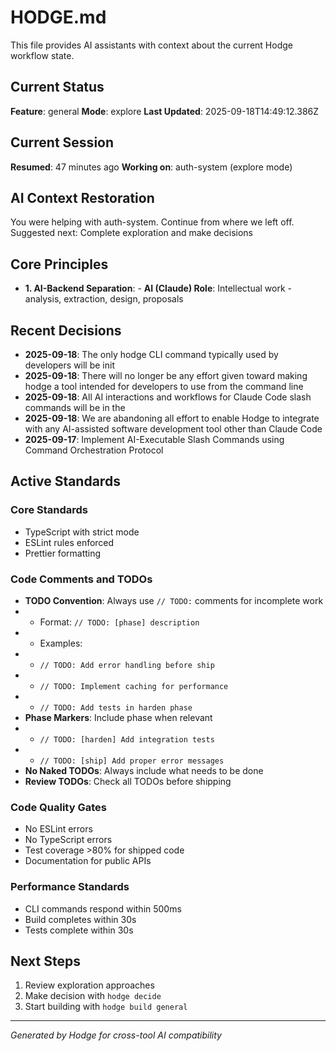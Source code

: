 # HODGE.md

This file provides AI assistants with context about the current Hodge workflow state.

## Current Status
**Feature**: general
**Mode**: explore
**Last Updated**: 2025-09-18T14:49:12.386Z
## Current Session
**Resumed**: 47 minutes ago
**Working on**: auth-system (explore mode)
## AI Context Restoration
You were helping with auth-system. Continue from where we left off.
Suggested next: Complete exploration and make decisions
## Core Principles

- **1. AI-Backend Separation**: - **AI (Claude) Role**: Intellectual work - analysis, extraction, design, proposals

## Recent Decisions

- **2025-09-18**: The only hodge CLI command typically used by developers will be init
- **2025-09-18**: There will no longer be any effort given toward making hodge a tool intended for developers to use from the command line
- **2025-09-18**: All AI interactions and workflows for Claude Code slash commands will be in the
- **2025-09-18**: We are abandoning all effort to enable Hodge to integrate with any AI-assisted software development tool other than Claude Code
- **2025-09-17**: Implement AI-Executable Slash Commands using Command Orchestration Protocol

## Active Standards

### Core Standards
- TypeScript with strict mode
- ESLint rules enforced
- Prettier formatting

### Code Comments and TODOs
- **TODO Convention**: Always use `// TODO:` comments for incomplete work
- - Format: `// TODO: [phase] description`
- - Examples:
- - `// TODO: Add error handling before ship`
- - `// TODO: Implement caching for performance`
- - `// TODO: Add tests in harden phase`
- **Phase Markers**: Include phase when relevant
- - `// TODO: [harden] Add integration tests`
- - `// TODO: [ship] Add proper error messages`
- **No Naked TODOs**: Always include what needs to be done
- **Review TODOs**: Check all TODOs before shipping

### Code Quality Gates
- No ESLint errors
- No TypeScript errors
- Test coverage >80% for shipped code
- Documentation for public APIs

### Performance Standards
- CLI commands respond within 500ms
- Build completes within 30s
- Tests complete within 30s

## Next Steps

1. Review exploration approaches
2. Make decision with `hodge decide`
3. Start building with `hodge build general`


---
_Generated by Hodge for cross-tool AI compatibility_